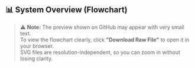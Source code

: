 ## 📊 System Overview (Flowchart)  

> ⚠️ **Note:** The preview shown on GitHub may appear with very small text.  
> To view the flowchart clearly, click **"Download Raw File"** to open it in your browser.  
> SVG files are resolution-independent, so you can zoom in without losing clarity.  

